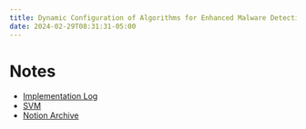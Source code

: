 ```yaml
---
title: Dynamic Configuration of Algorithms for Enhanced Malware Detection
date: 2024-02-29T08:31:31-05:00
---
```


# Notes
- [ Implementation Log](20240229190118-implementation-log.md)
- [ SVM](20231126225759-svm.md)
 - [Notion Archive](/Dynamic%20Configuration%20of%20Algorithms%20for%20Enhanced%20M%206c9f6cec0a3c4a8c993acee852ec4d48.html)